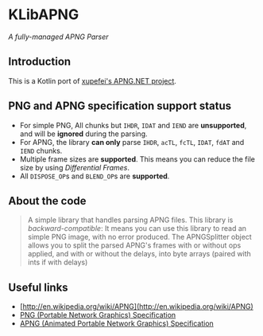 # KLibAPNG
*A fully-managed APNG Parser*

## Introduction
This is a Kotlin port of [xupefei's APNG.NET project](https://github.com/xupefei/APNG.NET).

## PNG and APNG specification support status

*   For simple PNG, All chunks but `IHDR`, `IDAT` and `IEND` are **unsupported**, and will be **ignored** during the parsing.
*   For APNG, the library **can only** parse `IHDR`, `acTL`, `fcTL`, `IDAT`, `fdAT` and `IEND` chunks.
*   Multiple frame sizes are **supported**. This means you can reduce the file size by using *Differential Frames*.
*   All `DISPOSE_OP`s and `BLEND_OP`s are **supported**.

## About the code

>   A simple library that handles parsing APNG files.
>   This library is *backward-compatible*: It means you can use this library to read an simple PNG image, with no error produced.
>   The APNGSplitter object allows you to split the parsed APNG's frames with or without ops applied, and with or without the delays, 
>   into byte arrays (paired with ints if with delays)

## Useful links

*   [http://en.wikipedia.org/wiki/APNG](http://en.wikipedia.org/wiki/APNG)
*   [PNG (Portable Network Graphics) Specification](http://www.libpng.org/pub/png/spec/1.2/png-1.2-pdg.html)
*   [APNG (Animated Portable Network Graphics) Specification](https://wiki.mozilla.org/APNG_Specification)
